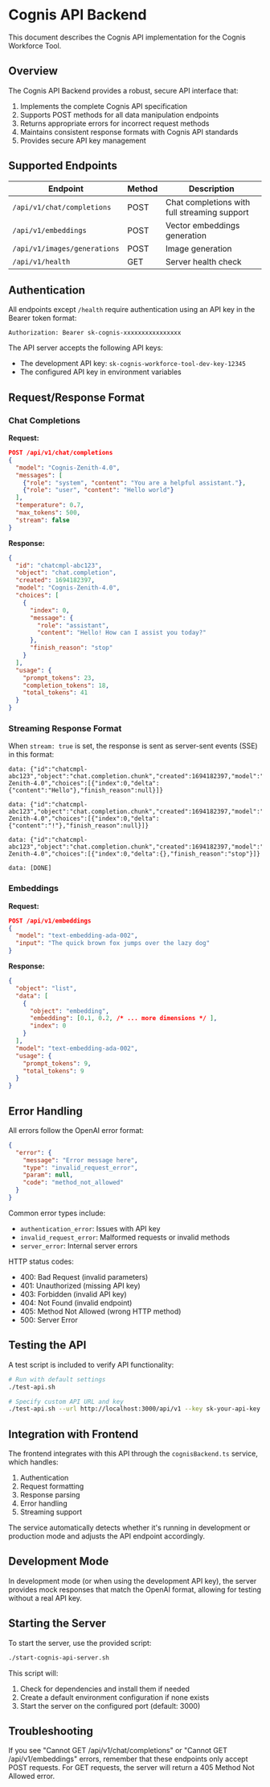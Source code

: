 # Cognis API Backend

This document describes the Cognis API implementation for the Cognis Workforce Tool.

## Overview

The Cognis API Backend provides a robust, secure API interface that:

1. Implements the complete Cognis API specification
2. Supports POST methods for all data manipulation endpoints
3. Returns appropriate errors for incorrect request methods
4. Maintains consistent response formats with Cognis API standards
5. Provides secure API key management

## Supported Endpoints

| Endpoint | Method | Description |
|----------|--------|-------------|
| `/api/v1/chat/completions` | POST | Chat completions with full streaming support |
| `/api/v1/embeddings` | POST | Vector embeddings generation |
| `/api/v1/images/generations` | POST | Image generation |
| `/api/v1/health` | GET | Server health check |

## Authentication

All endpoints except `/health` require authentication using an API key in the Bearer token format:

```
Authorization: Bearer sk-cognis-xxxxxxxxxxxxxxxx
```

The API server accepts the following API keys:
- The development API key: `sk-cognis-workforce-tool-dev-key-12345`
- The configured API key in environment variables

## Request/Response Format

### Chat Completions

**Request:**
```json
POST /api/v1/chat/completions
{
  "model": "Cognis-Zenith-4.0",
  "messages": [
    {"role": "system", "content": "You are a helpful assistant."},
    {"role": "user", "content": "Hello world"}
  ],
  "temperature": 0.7,
  "max_tokens": 500,
  "stream": false
}
```

**Response:**
```json
{
  "id": "chatcmpl-abc123",
  "object": "chat.completion",
  "created": 1694182397,
  "model": "Cognis-Zenith-4.0",
  "choices": [
    {
      "index": 0,
      "message": {
        "role": "assistant",
        "content": "Hello! How can I assist you today?"
      },
      "finish_reason": "stop"
    }
  ],
  "usage": {
    "prompt_tokens": 23,
    "completion_tokens": 18,
    "total_tokens": 41
  }
}
```

### Streaming Response Format

When `stream: true` is set, the response is sent as server-sent events (SSE) in this format:

```
data: {"id":"chatcmpl-abc123","object":"chat.completion.chunk","created":1694182397,"model":"Cognis-Zenith-4.0","choices":[{"index":0,"delta":{"content":"Hello"},"finish_reason":null}]}

data: {"id":"chatcmpl-abc123","object":"chat.completion.chunk","created":1694182397,"model":"Cognis-Zenith-4.0","choices":[{"index":0,"delta":{"content":"!"},"finish_reason":null}]}

data: {"id":"chatcmpl-abc123","object":"chat.completion.chunk","created":1694182397,"model":"Cognis-Zenith-4.0","choices":[{"index":0,"delta":{},"finish_reason":"stop"}]}

data: [DONE]
```

### Embeddings

**Request:**
```json
POST /api/v1/embeddings
{
  "model": "text-embedding-ada-002",
  "input": "The quick brown fox jumps over the lazy dog"
}
```

**Response:**
```json
{
  "object": "list",
  "data": [
    {
      "object": "embedding",
      "embedding": [0.1, 0.2, /* ... more dimensions */ ],
      "index": 0
    }
  ],
  "model": "text-embedding-ada-002",
  "usage": {
    "prompt_tokens": 9,
    "total_tokens": 9
  }
}
```

## Error Handling

All errors follow the OpenAI error format:

```json
{
  "error": {
    "message": "Error message here",
    "type": "invalid_request_error",
    "param": null,
    "code": "method_not_allowed"
  }
}
```

Common error types include:
- `authentication_error`: Issues with API key
- `invalid_request_error`: Malformed requests or invalid methods
- `server_error`: Internal server errors

HTTP status codes:
- 400: Bad Request (invalid parameters)
- 401: Unauthorized (missing API key)
- 403: Forbidden (invalid API key)
- 404: Not Found (invalid endpoint)
- 405: Method Not Allowed (wrong HTTP method)
- 500: Server Error

## Testing the API

A test script is included to verify API functionality:

```bash
# Run with default settings
./test-api.sh

# Specify custom API URL and key
./test-api.sh --url http://localhost:3000/api/v1 --key sk-your-api-key
```

## Integration with Frontend

The frontend integrates with this API through the `cognisBackend.ts` service, which handles:
1. Authentication
2. Request formatting
3. Response parsing
4. Error handling
5. Streaming support

The service automatically detects whether it's running in development or production mode and adjusts the API endpoint accordingly.

## Development Mode

In development mode (or when using the development API key), the server provides mock responses that match the OpenAI format, allowing for testing without a real API key.

## Starting the Server

To start the server, use the provided script:

```bash
./start-cognis-api-server.sh
```

This script will:
1. Check for dependencies and install them if needed
2. Create a default environment configuration if none exists
3. Start the server on the configured port (default: 3000)

## Troubleshooting

If you see "Cannot GET /api/v1/chat/completions" or "Cannot GET /api/v1/embeddings" errors, remember that these endpoints only accept POST requests. For GET requests, the server will return a 405 Method Not Allowed error.
